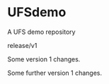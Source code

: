 # UFSdemo
A UFS demo repository

release/v1

Some version 1 changes.

Some further version 1 changes.

